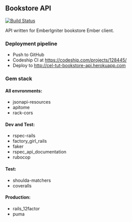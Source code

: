 ## Bookstore API
[![Build Status](https://codeship.com/projects/6ef78d80-a132-0133-f6b0-22cba843574f3/status?branch=master)](https://codeship.com/projects/128445)

API written for EmberIgniter bookstore Ember client.

### Deployment pipeline

* Push to GitHub
* Codeship CI at https://codeship.com/projects/128445/
* Deploy to http://cel-tut-bookstore-api.herokuapp.com

### Gem stack

#### All envronments:

* jsonapi-resources
* apitome
* rack-cors

#### Dev and Test:
* rspec-rails
* factory_girl_rails
* faker
* rspec_api_documentation
* rubocop

#### Test:
* shoulda-matchers
* coveralls

#### Production:
* rails_12factor
* puma
